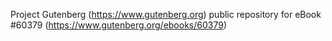 Project Gutenberg (https://www.gutenberg.org) public repository for eBook #60379 (https://www.gutenberg.org/ebooks/60379)
